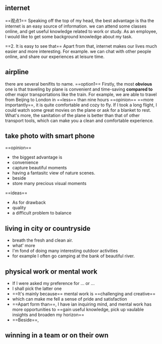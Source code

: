 ## internet
==观点1==
Speaking off the top of my head,  the best advantage is tha the internet is an easy source of information. we can attend some classes online, and get useful knowledge related to work or study. As an employee, I would like to get some background knowledge about my task.

==2. It is easy to see that==
Apart from that, internet makes our lives much easier and more interesting. For example. we can chat with other people online, and share our experiences at leisure time.

## airpline
there are several benifits to name.
==option1==
Firstly, the most **obvious** one is that traveling by plane is convenient and time-saving **compared to** other major transportations like the train. For example, we are able to travel from Beijing to London in ==less== than nine hours
==opinion==
==more importantly==, it is quite comfortable and cozy to fly. If I took a long flight, I could watch some great movies on the plane or ask for a blanket to rest. What's more, the sanitation of the plane is better than that of other transport tools, which can make you a clean and comfortable experience.

## take photo with smart phone
==opinion==
- the biggest advantage is 
- convenience
- capture beautiful moments
- having a fantasitc view of nature scenes.
- beside
- store many precious visual moments

==ideas==
- As for drawback
- quality
- a difficult problem to balance

## living in city or countryside
- breath the fresh and clean air.
- what' more
- I'm fond of doing many interesting outdoor activities 
- for example I often go camping at the bank of beautiful river.

## physical work or mental work
- If I were asked my preference for ... or ...
- I shall pick the latter one
- ==It's mainly because== mental work is ==challenging and creative==
- which can make me fell a sense of pride and satisfaction
- ==Apart form than==, I have ian inquiring mind, and mental work has more opportunities to ==gain useful knowledge, pick up vaulable insights and broaden  my horizon==
- ==Beside==, 

## winning in a team or on their own
